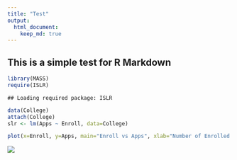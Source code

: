 ```yaml
---
title: "Test"
output: 
  html_document:
    keep_md: true
---
```




## This is a simple test for R Markdown


```r
library(MASS)
require(ISLR)
```

```
## Loading required package: ISLR
```

```r
data(College)
attach(College)
slr <- lm(Apps ~ Enroll, data=College)

plot(x=Enroll, y=Apps, main="Enroll vs Apps", xlab="Number of Enrolled Students", ylab="Number of Appected Students")
```

![](R-MD-test_files/figure-html/cars-1.png)<!-- -->


